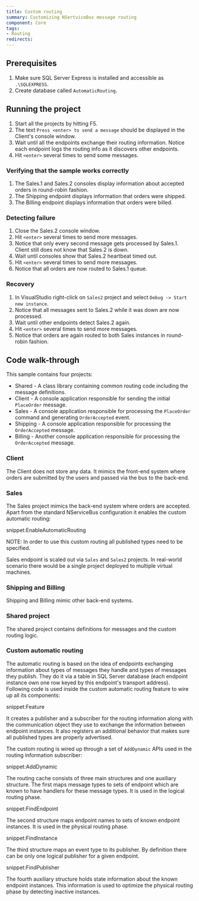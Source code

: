 ```yaml
---
title: Custom routing
summary: Customizing NSertviceBus message routing
component: Core
tags:
- Routing
redirects:
---
```



## Prerequisites

 1. Make sure SQL Server Express is installed and accessible as `.\SQLEXPRESS`. 
 1. Create database called `AutomaticRouting`. 

## Running the project

 1. Start all the projects by hitting F5.
 1. The text `Press <enter> to send a message` should be displayed in the Client's console window.
 1. Wait until all the endpoints exchange their routing information. Notice each endpoint logs the routing info as it discovers other endpoints.
 1. Hit `<enter>` several times to send some messages.

### Verifying that the sample works correctly

 1. The Sales.1 and Sales.2 consoles display information about accepted orders in round-robin fashion.
 2. The Shipping endpoint displays information that orders were shipped.
 3. The Billing endpoint displays information that orders were billed.

### Detecting failure

 1. Close the Sales.2 console window.
 2. Hit `<enter>` several times to send more messages.
 3. Notice that only every second message gets processed by Sales.1. Client still does not know that Sales.2 is down.
 4. Wait until consoles show that Sales.2 heartbeat timed out.
 5. Hit `<enter>` several times to send more messages. 
 6. Notice that all orders are now routed to Sales.1 queue.

### Recovery

 1. In VisualStudio right-click on `Sales2` project and select `Debug -> Start new instance`.
 2. Notice that all messages sent to Sales.2 while it was down are now processed.
 2. Wait until other endpoints detect Sales.2 again.
 3. Hit `<enter>` several times to send more messages.
 4. Notice that orders are again routed to both Sales instances in round-robin fashion.

## Code walk-through

This sample contains four projects:

 * Shared - A class library containing common routing code including the message definitions.
 * Client - A console application responsible for sending the initial `PlaceOrder` message.
 * Sales - A console application responsible for processing the `PlaceOrder` command and generating `OrderAccepted` event.
 * Shipping - A console application responsible for processing the `OrderAccepted` message.
 * Billing - Another console application responsible for processing the `OrderAccepted` message.

### Client

The Client does not store any data. It mimics the front-end system where orders are submitted by the users and passed via the bus to the back-end. 

### Sales

The Sales project mimics the back-end system where orders are accepted. Apart from the standard NServiceBus configuration it enables the custom automatic routing:

snippet:EnableAutomaticRouting

NOTE: In order to use this custom routing all published types need to be specified.

Sales endpoint is scaled out via `Sales` and `Sales2` projects. In real-world scenario there would be a single project deployed to multiple virtual machines.  

### Shipping and Billing

Shipping and Billing mimic other back-end systems.

### Shared project

The shared project contains definitions for messages and the custom routing logic. 

### Custom automatic routing

The automatic routing is based on the idea of endpoints exchanging information about types of messages they handle and types of messages they publish. They do it via a table in SQL Server database (each endpoint instance own one row keyed by this endpoint's transport address). Following code is used inside the custom automatic routing feature to wire up all its components:

snippet:Feature

It creates a publisher and a subscriber for the routing information along with the communication object they use to exchange the information between endpoint instances. It also registers an additional behavior that makes sure all published types are properly advertised.

The custom routing is wired up through a set of `AddDynamic` APIs used in the routing information subscriber:

snippet:AddDynamic

The routing cache consists of three main structures and one auxiliary structure. The first maps message types to sets of endpoint which are known to have handlers for these message types. It is used in the logical routing phase.

snippet:FindEndpoint

The second structure maps endpoint names to sets of known endpoint instances. It is used in the physical routing phase.

snippet:FindInstance

The third structure maps an event type to its publisher. By definition there can be only one logical publisher for a given endpoint.

snippet:FindPublisher

The fourth auxiliary structure holds state information about the known endpoint instances. This information is used to optimize the physical routing phase by detecting inactive instances. 